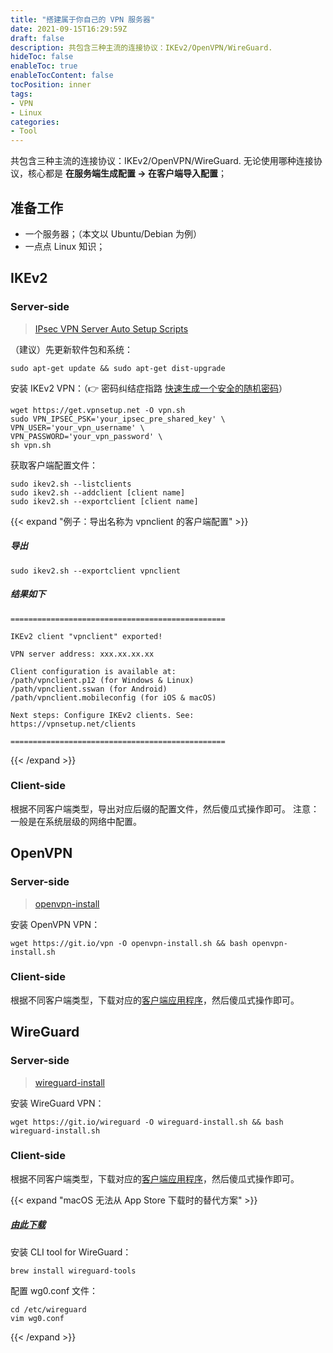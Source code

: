 ```yaml
---
title: "搭建属于你自己的 VPN 服务器"
date: 2021-09-15T16:29:59Z
draft: false
description: 共包含三种主流的连接协议：IKEv2/OpenVPN/WireGuard.
hideToc: false
enableToc: true
enableTocContent: false
tocPosition: inner
tags:
- VPN
- Linux
categories:
- Tool
---
```


共包含三种主流的连接协议：IKEv2/OpenVPN/WireGuard. 
无论使用哪种连接协议，核心都是 **在服务端生成配置 -> 在客户端导入配置**；

## 准备工作

- 一个服务器；（本文以 Ubuntu/Debian 为例）
- 一点点 Linux 知识；

## IKEv2

### Server-side

> [IPsec VPN Server Auto Setup Scripts](https://github.com/hwdsl2/setup-ipsec-vpn "hwdsl2 IKEv2")

（建议）先更新软件包和系统：

```shell
sudo apt-get update && sudo apt-get dist-upgrade
```

安装 IKEv2 VPN：（👉 密码纠结症指路 <a href="https://mollywangup.com/posts/generate-a-secure-password/" target="_blank">快速生成一个安全的随机密码</a>）

```shell
wget https://get.vpnsetup.net -O vpn.sh
sudo VPN_IPSEC_PSK='your_ipsec_pre_shared_key' \
VPN_USER='your_vpn_username' \
VPN_PASSWORD='your_vpn_password' \
sh vpn.sh
```

获取客户端配置文件：

```shell
sudo ikev2.sh --listclients
sudo ikev2.sh --addclient [client name]
sudo ikev2.sh --exportclient [client name]
```

{{< expand "例子：导出名称为 vpnclient 的客户端配置" >}}

##### 导出

```shell
sudo ikev2.sh --exportclient vpnclient
```

##### 结果如下

```plaintext
================================================

IKEv2 client "vpnclient" exported!

VPN server address: xxx.xx.xx.xx

Client configuration is available at:
/path/vpnclient.p12 (for Windows & Linux)
/path/vpnclient.sswan (for Android)
/path/vpnclient.mobileconfig (for iOS & macOS)

Next steps: Configure IKEv2 clients. See:
https://vpnsetup.net/clients

================================================
```

{{< /expand >}}

### Client-side

根据不同客户端类型，导出对应后缀的配置文件，然后傻瓜式操作即可。
注意：一般是在系统层级的网络中配置。

## OpenVPN

### Server-side

> [openvpn-install](https://github.com/Nyr/openvpn-install#openvpn-install)

安装 OpenVPN VPN：

```shell
wget https://git.io/vpn -O openvpn-install.sh && bash openvpn-install.sh
```

### Client-side

根据不同客户端类型，下载对应的[客户端应用程序](https://openvpn.net/client/)，然后傻瓜式操作即可。

## WireGuard

### Server-side

> [wireguard-install](https://github.com/Nyr/wireguard-install#installation)

安装 WireGuard VPN：

```shell
wget https://git.io/wireguard -O wireguard-install.sh && bash wireguard-install.sh
```

### Client-side

根据不同客户端类型，下载对应的[客户端应用程序](https://www.wireguard.com/install/)，然后傻瓜式操作即可。

{{< expand "macOS 无法从 App Store 下载时的替代方案" >}}

##### [由此下载](https://github.com/aequitas/macos-menubar-wireguard/releases)

安装 CLI tool for WireGuard：

```shell
brew install wireguard-tools
```

配置 wg0.conf 文件：
```shell
cd /etc/wireguard
vim wg0.conf
```
{{< /expand >}}